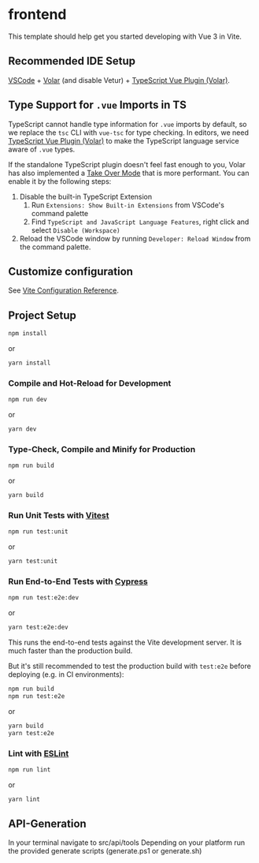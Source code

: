 # frontend

This template should help get you started developing with Vue 3 in Vite.




## Recommended IDE Setup

[VSCode](https://code.visualstudio.com/) + [Volar](https://marketplace.visualstudio.com/items?itemName=Vue.volar) (and disable Vetur) + [TypeScript Vue Plugin (Volar)](https://marketplace.visualstudio.com/items?itemName=Vue.vscode-typescript-vue-plugin).

## Type Support for `.vue` Imports in TS

TypeScript cannot handle type information for `.vue` imports by default, so we replace the `tsc` CLI with `vue-tsc` for type checking. In editors, we need [TypeScript Vue Plugin (Volar)](https://marketplace.visualstudio.com/items?itemName=Vue.vscode-typescript-vue-plugin) to make the TypeScript language service aware of `.vue` types.

If the standalone TypeScript plugin doesn't feel fast enough to you, Volar has also implemented a [Take Over Mode](https://github.com/johnsoncodehk/volar/discussions/471#discussioncomment-1361669) that is more performant. You can enable it by the following steps:

1. Disable the built-in TypeScript Extension
    1) Run `Extensions: Show Built-in Extensions` from VSCode's command palette
    2) Find `TypeScript and JavaScript Language Features`, right click and select `Disable (Workspace)`
2. Reload the VSCode window by running `Developer: Reload Window` from the command palette.

## Customize configuration

See [Vite Configuration Reference](https://vitejs.dev/config/).

## Project Setup

```sh
npm install
```
or
```sh
yarn install
```

### Compile and Hot-Reload for Development

```sh
npm run dev
```
or
```sh
yarn dev
```

### Type-Check, Compile and Minify for Production

```sh
npm run build
```
or
```sh
yarn build
```

### Run Unit Tests with [Vitest](https://vitest.dev/)

```sh
npm run test:unit
```
or
```sh
yarn test:unit
```

### Run End-to-End Tests with [Cypress](https://www.cypress.io/)

```sh
npm run test:e2e:dev
```
or
```sh
yarn test:e2e:dev
```

This runs the end-to-end tests against the Vite development server.
It is much faster than the production build.

But it's still recommended to test the production build with `test:e2e` before deploying (e.g. in CI environments):

```sh
npm run build
npm run test:e2e
```
or
```sh
yarn build
yarn test:e2e
```

### Lint with [ESLint](https://eslint.org/)

```sh
npm run lint
```
or
```sh
yarn lint
```

## API-Generation 

In your terminal navigate to src/api/tools
Depending on your platform run the provided generate scripts (generate.ps1 or generate.sh)
